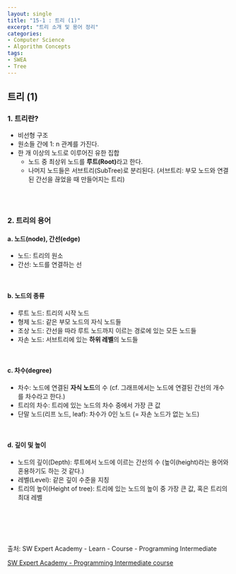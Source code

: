 ```yaml
---
layout: single
title: "15-1 : 트리 (1)"
excerpt: "트리 소개 및 용어 정리"
categories: 
- Computer Science
- Algorithm Concepts
tags:
- SWEA
- Tree
---
```

## 트리 (1)

### 1. <strong>트리란?</strong>

- 비선형 구조
- 원소들 간에 1: n 관계를 가진다.
- 한 개 이상의 노드로 이루어진 유한 집합
  - 노드 중 최상위 노드를 <strong>루트(Root)</strong>라고 한다.
  - 나머지 노드들은 서브트리(SubTree)로 분리된다.
  (서브트리: 부모 노드와 연결된 간선을 끊었을 때 만들어지는 트리)

<br>

<br>

### 2. <strong>트리의 용어</strong>

#### a. 노드(node), 간선(edge)

- 노드: 트리의 원소
- 간선: 노드를 연결하는 선

<br>

#### b. 노드의 종류

- 루트 노드: 트리의 시작 노드
- 형제 노드: 같은 부모 노드의 자식 노드들
- 조상 노드: 간선을 따라 루트 노드까지 이르는 경로에 있는 모든 노드들
- 자손 노드: 서브트리에 있는 <strong>하위 레벨</strong>의 노드들

<br>

#### c. 차수(degree)

- 차수: 노드에 연결된 <strong>자식 노드</strong>의 수
  (cf. 그래프에서는 노드에 연결된 간선의 개수를 차수라고 한다.)
- 트리의 차수: 트리에 있는 노드의 차수 중에서 가장 큰 값
- 단말 노드(리프 노드, leaf): 차수가 0인 노드 (= 자손 노드가 없는 노드)

<br>

#### d. 깊이 및 높이

- 노드의 깊이(Depth): 루트에서 노드에 이르는 간선의 수
  (높이(height)라는 용어와 혼용하기도 하는 것 같다.)
- 레벨(Level): 같은 깊이 수준을 지칭
- 트리의 높이(Height of tree): 트리에 있는 노드의 높이 중 가장 큰 값, 혹은 트리의 최대 레벨

<br>

<br>

<br>

<br>

출처: SW Expert Academy - Learn - Course - Programming Intermediate

[SW Expert Academy - Programming Intermediate course](https://swexpertacademy.com/main/learn/course/subjectList.do?courseId=AVuPDN86AAXw5UW6)


